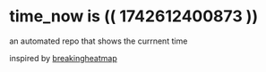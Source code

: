 # time_now is (( 1742612400873 ))

an automated repo that shows the currnent time

inspired by [breakingheatmap](https://github.com/breakingheatmap/breakingheatmap)